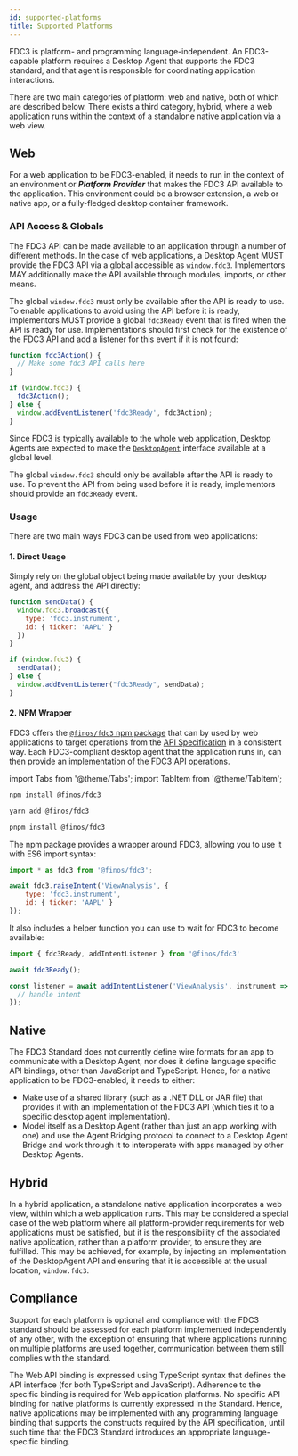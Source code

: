 ```yaml
---
id: supported-platforms
title: Supported Platforms
---
```


FDC3 is platform- and programming language-independent. An FDC3-capable platform requires a Desktop Agent that supports the FDC3 standard, and that agent is responsible for coordinating application interactions.

There are two main categories of platform: web and native, both of which are described below. There exists a third category, hybrid, where a web application runs within the context of a standalone native application via a web view.

## Web

For a web application to be FDC3-enabled, it needs to run in the context of an environment or **_Platform Provider_** that makes the FDC3 API available to the application. This environment could be a browser extension, a web or native app, or a fully-fledged desktop container framework.

### API Access & Globals

The FDC3 API can be made available to an application through a number of different methods.  In the case of web applications, a Desktop Agent MUST provide the FDC3 API via a global accessible as `window.fdc3`. Implementors MAY additionally make the API available through modules, imports, or other means.

The global `window.fdc3` must only be available after the API is ready to use. To enable applications to avoid using the API before it is ready, implementors MUST provide a global `fdc3Ready` event that is fired when the API is ready for use. Implementations should first check for the existence of the FDC3 API and add a listener for this event if it is not found:

```ts
function fdc3Action() {
  // Make some fdc3 API calls here
}

if (window.fdc3) {
  fdc3Action();
} else {
  window.addEventListener('fdc3Ready', fdc3Action);
}
```

Since FDC3 is typically available to the whole web application, Desktop Agents are expected to make the [`DesktopAgent`](DesktopAgent) interface available at a global level.

The global `window.fdc3` should only be available after the API is ready to use. To prevent the API from being used before it is ready, implementors should provide an `fdc3Ready` event.

### Usage

There are two main ways FDC3 can be used from web applications:

#### 1. Direct Usage

Simply rely on the global object being made available by your desktop agent, and address the API directly:

```js
function sendData() {
  window.fdc3.broadcast({
    type: 'fdc3.instrument',
    id: { ticker: 'AAPL' }
  })
}

if (window.fdc3) {
  sendData();
} else {
  window.addEventListener("fdc3Ready", sendData);
}
```

#### 2. NPM Wrapper

FDC3 offers the [`@finos/fdc3` npm package](https://www.npmjs.com/package/@finos/fdc3) that can by used by web applications to target operations from the [API Specification](api/spec) in a consistent way. Each FDC3-compliant desktop agent that the application runs in, can then provide an implementation of the FDC3 API operations.

import Tabs from '@theme/Tabs';
import TabItem from '@theme/TabItem';

<Tabs>
<TabItem value="npm" label="npm">

```bash
npm install @finos/fdc3
```

</TabItem>
<TabItem value="yarn" label="yarn">

```bash
yarn add @finos/fdc3
```

</TabItem>
<TabItem value="pnpm" label="pnpm">

```bash
pnpm install @finos/fdc3
```

</TabItem>
</Tabs>

The npm package provides a wrapper around FDC3, allowing you to use it with ES6 import syntax:

```javascript
import * as fdc3 from '@finos/fdc3';

await fdc3.raiseIntent('ViewAnalysis', {
    type: 'fdc3.instrument',
    id: { ticker: 'AAPL' }
});
```

It also includes a helper function you can use to wait for FDC3 to become available:

```javascript
import { fdc3Ready, addIntentListener } from '@finos/fdc3'

await fdc3Ready();

const listener = await addIntentListener('ViewAnalysis', instrument => {
  // handle intent
});
```

## Native

The FDC3 Standard does not currently define wire formats for an app to communicate with a Desktop Agent, nor does it define language specific API bindings, other than JavaScript and TypeScript. Hence, for a native application to be FDC3-enabled, it needs to either:

- Make use of a shared library (such as a .NET DLL or JAR file) that provides it with an implementation of the FDC3 API (which ties it to a specific desktop agent implementation).
- Model itself as a Desktop Agent (rather than just an app working with one) and use the Agent Bridging protocol to connect to a Desktop Agent Bridge and work through it to interoperate with apps managed by other Desktop Agents.

## Hybrid

In a hybrid application, a standalone native application incorporates a web view, within which a web application runs. This may be considered a special case of the web platform where all platform-provider requirements for web applications must be satisfied, but it is the responsibility of the associated native application, rather than a platform provider, to ensure they are fulfilled. This may be achieved, for example, by injecting an implementation of the DesktopAgent API and ensuring that it is accessible at the usual location, `window.fdc3`.

## Compliance

Support for each platform is optional and compliance with the FDC3 standard should be assessed for each platform implemented independently of any other, with the exception of ensuring that where applications running on multiple platforms are used together, communication between them still complies with the standard.

The Web API binding is expressed using TypeScript syntax that defines the API interface (for both TypeScript and JavaScript). Adherence to the specific binding is required for Web application platforms. No specific API binding for native platforms is currently expressed in the Standard. Hence, native applications may be implemented with any programming language binding that supports the constructs required by the API specification, until such time that the FDC3 Standard introduces an appropriate language-specific binding.
